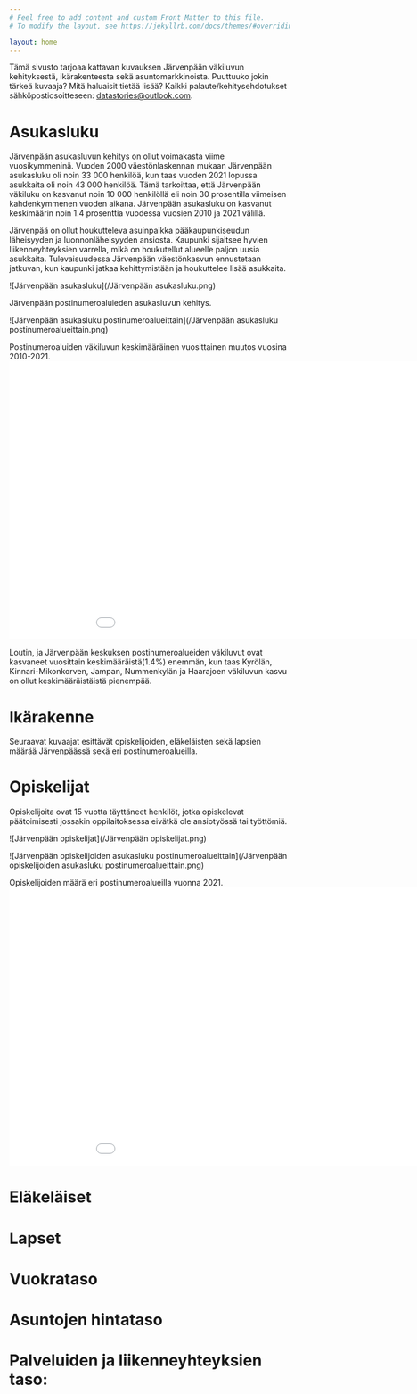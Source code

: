 ```yaml
---
# Feel free to add content and custom Front Matter to this file.
# To modify the layout, see https://jekyllrb.com/docs/themes/#overriding-theme-defaults

layout: home
---
```


Tämä sivusto tarjoaa kattavan kuvauksen Järvenpään väkiluvun kehityksestä, ikärakenteesta sekä asuntomarkkinoista. 
Puuttuuko jokin tärkeä kuvaaja? Mitä haluaisit tietää lisää?
Kaikki palaute/kehitysehdotukset sähköpostiosoitteseen: datastories@outlook.com.


# Asukasluku

Järvenpään asukasluvun kehitys on ollut voimakasta viime vuosikymmeninä. Vuoden 2000 väestönlaskennan mukaan Järvenpään asukasluku oli noin 33 000 henkilöä, kun taas vuoden 2021 lopussa asukkaita oli noin 43 000 henkilöä. Tämä tarkoittaa, että Järvenpään väkiluku on kasvanut noin 10 000 henkilöllä eli noin 30 prosentilla viimeisen kahdenkymmenen vuoden aikana. Järvenpään asukasluku on kasvanut keskimäärin noin 1.4 prosenttia vuodessa vuosien 2010 ja 2021 välillä. 

Järvenpää on ollut houkutteleva asuinpaikka pääkaupunkiseudun läheisyyden ja luonnonläheisyyden ansiosta. Kaupunki sijaitsee hyvien liikenneyhteyksien varrella, mikä on houkutellut alueelle paljon uusia asukkaita. Tulevaisuudessa Järvenpään väestönkasvun ennustetaan jatkuvan, kun kaupunki jatkaa kehittymistään ja houkuttelee lisää asukkaita.


![Järvenpään asukasluku](/Järvenpään asukasluku.png)

Järvenpään postinumeroaluieden asukasluvun kehitys. 

![Järvenpään asukasluku postinumeroalueittain](/Järvenpään asukasluku postinumeroalueittain.png)

Postinumeroaluiden väkiluvun keskimääräinen vuosittainen muutos vuosina 2010-2021.
<embed 
       type="" 
       src="Järvenpää_postinumeroalueiden_väkiluvun_muutokset_kartta.html"
       width="1000"
       height="500"
       >

Loutin, ja Järvenpään keskuksen postinumeroalueiden väkiluvut ovat kasvaneet vuosittain keskimääräistä(1.4%) enemmän, kun taas Kyrölän, Kinnari-Mikonkorven, Jampan, Nummenkylän ja Haarajoen väkiluvun kasvu on ollut keskimääräistäistä pienempää.



# Ikärakenne

Seuraavat kuvaajat esittävät opiskelijoiden, eläkeläisten sekä lapsien määrää Järvenpäässä sekä eri postinumeroalueilla. 

# Opiskelijat

Opiskelijoita ovat 15 vuotta täyttäneet henkilöt, jotka opiskelevat päätoimisesti jossakin oppilaitoksessa eivätkä ole ansiotyössä tai työttömiä.

![Järvenpään opiskelijat](/Järvenpään opiskelijat.png)

![Järvenpään opiskelijoiden asukasluku postinumeroalueittain](/Järvenpään opiskelijoiden asukasluku postinumeroalueittain.png)

Opiskelijoiden määrä eri postinumeroalueilla vuonna 2021.
<embed 
       type="" 
       src="Järvenpää_postinumeroalueiden_väkiluvun_muutokset_kartta_opiskelijat.html"
       width="1000"
       height="500"
       >

# Eläkeläiset

# Lapset





# Vuokrataso

# Asuntojen hintataso


# Palveluiden ja liikenneyhteyksien taso:



